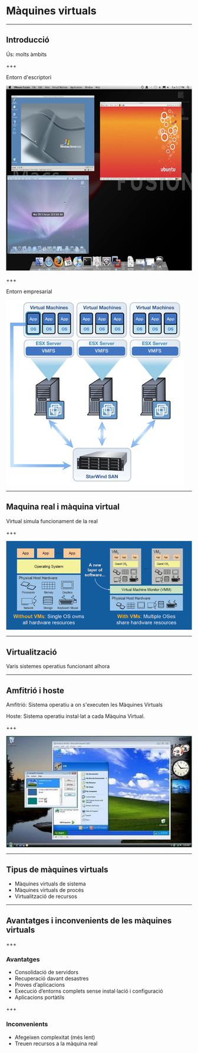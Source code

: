 # Màquines virtuals

---

## Introducció
Ús: molts àmbits

+++

Entorn d'escriptori

<img src="/.gitbook/assets/virtualitzacio-escriptori.png" alt="Entorn d'escriptori" height="500px"/>

+++

Entorn empresarial

<img src="/.gitbook/assets/virtualitzacio-empresarial.png" alt="Entorn empresarial" height="500px"/>

---

## Maquina real i màquina virtual
Virtual simula funcionament de la real

+++

![Sense m&#xE0;quines virtuals vs. amb m&#xE0;quines virtuals](/.gitbook/assets/amb-sense-vm.png)

---

## Virtualització
Varis sistemes operatius funcionant alhora

---

## Amfitrió i hoste
Amfitrió: Sistema operatiu a on s'executen les Màquines Virtuals

Hoste: Sistema operatiu instal·lat a cada Màquina Virtual.

+++

![Host &amp; guest](/.gitbook/assets/host-guest.png)

---

## Tipus de màquines virtuals

* Màquines virtuals de sistema
* Màquines virtuals de procés
* Virtualització de recursos

---

## Avantatges i inconvenients de les màquines virtuals

+++

### Avantatges

* Consolidació de servidors
* Recuperació davant desastres
* Proves d’aplicacions
* Execució d’entorns complets sense instal·lació i configuració
* Aplicacions portàtils

+++

### Inconvenients

* Afegeixen complexitat (més lent)
* Treuen recursos a la màquina real
